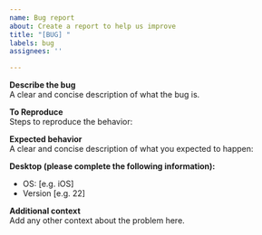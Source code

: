 ```yaml
---
name: Bug report
about: Create a report to help us improve
title: "[BUG] "
labels: bug
assignees: ''

---
```


**Describe the bug**  
A clear and concise description of what the bug is.

**To Reproduce**  
Steps to reproduce the behavior:

**Expected behavior**  
A clear and concise description of what you expected to happen:

**Desktop (please complete the following information):**  
 - OS: [e.g. iOS]
 - Version [e.g. 22]

**Additional context**  
Add any other context about the problem here.
